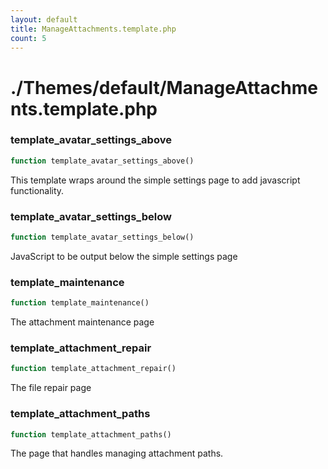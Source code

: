 ```yaml
---
layout: default
title: ManageAttachments.template.php
count: 5
---
```


# ./Themes/default/ManageAttachments.template.php

### template_avatar_settings_above

```php
function template_avatar_settings_above()
```
This template wraps around the simple settings page to add javascript functionality.




### template_avatar_settings_below

```php
function template_avatar_settings_below()
```
JavaScript to be output below the simple settings page




### template_maintenance

```php
function template_maintenance()
```
The attachment maintenance page




### template_attachment_repair

```php
function template_attachment_repair()
```
The file repair page




### template_attachment_paths

```php
function template_attachment_paths()
```
The page that handles managing attachment paths.




